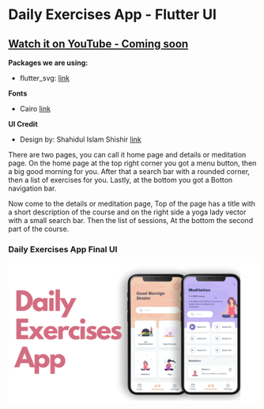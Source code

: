 # Daily Exercises App - Flutter UI

## [Watch it on YouTube - Coming soon](https://youtu.be/qQ75cxc5q8o)

**Packages we are using:**

- flutter_svg: [link](https://pub.dev/packages/flutter_svg)

**Fonts**

- Cairo [link](https://fonts.google.com/specimen/Cairo)

**UI Credit**

- Design by: Shahidul Islam Shishir [link](https://www.uplabs.com/posts/daily-exercises-app-freebie)

There are two pages, you can call it home page and details or meditation page. On the home page at the top right corner you got a menu button, then a big good morning for you. After that a search bar with a rounded corner, then a list of exercises for you. Lastly, at the bottom you got a Botton navigation bar.

Now come to the details or meditation page, Top of the page has a title with a short description of the course and on the right side a yoga lady vector with a small search bar. Then the list of sessions, At the bottom the second part of the course.


### Daily Exercises App Final UI

![App UI](/ui.png)
